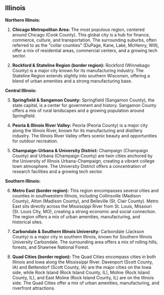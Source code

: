 ## Illinois

**Northern Illinois:**

1. **Chicago Metropolitan Area:** The most populous region, centered around Chicago (Cook County). This global city is a hub for finance, commerce, culture, and transportation. The surrounding suburbs, often referred to as the "collar counties" (DuPage, Kane, Lake, McHenry, Will), offer a mix of residential areas, commercial centers, and a growing tech sector.

2. **Rockford & Stateline Region (border region):** Rockford (Winnebago County) is a major city known for its manufacturing industry. The Stateline Region extends slightly into southern Wisconsin, offering a blend of urban amenities and a strong manufacturing base.

**Central Illinois:**

3. **Springfield & Sangamon County:** Springfield (Sangamon County), the state capital, is a center for government and history. Sangamon County offers a mix of rural landscapes and a growing population around Springfield.

4. **Peoria & Illinois River Valley:** Peoria (Peoria County) is a major city along the Illinois River, known for its manufacturing and distillery industry. The Illinois River Valley offers scenic beauty and opportunities for outdoor recreation.

5. **Champaign-Urbana & University District:** Champaign (Champaign County) and Urbana (Champaign County) are twin cities anchored by the University of Illinois Urbana-Champaign, creating a vibrant college town atmosphere. The University District offers a concentration of research facilities and a growing tech sector.

**Southern Illinois:**

6. **Metro East (border region):** This region encompasses several cities and counties in southwestern Illinois, including Collinsville (Madison County), Alton (Madison County), and Belleville (St. Clair County). Metro East sits directly across the Mississippi River from St. Louis, Missouri (St. Louis City, MO), creating a strong economic and social connection. The region offers a mix of urban amenities, manufacturing, and historical sites.

7. **Carbondale & Southern Illinois University:** Carbondale (Jackson County) is a major city in southern Illinois, known for Southern Illinois University Carbondale. The surrounding area offers a mix of rolling hills, forests, and Shawnee National Forest.

8. **Quad Cities (border region):** The Quad Cities encompass cities in both Illinois and Iowa along the Mississippi River. Davenport (Scott County, IA) and Bettendorf (Scott County, IA) are the major cities on the Iowa side, while Rock Island (Rock Island County, IL), Moline (Rock Island County, IL), and East Moline (Rock Island County, IL) are on the Illinois side. The Quad Cities offer a mix of urban amenities, manufacturing, and riverfront attractions.
